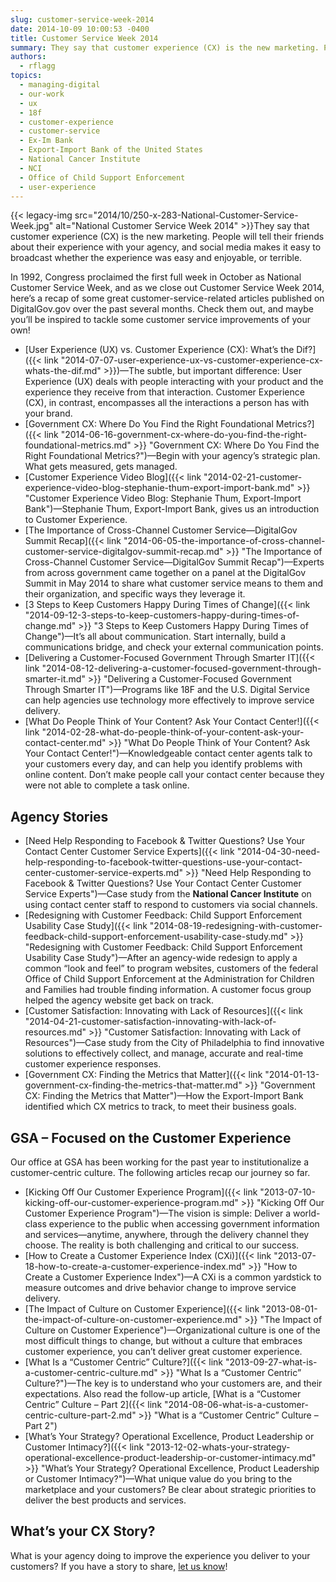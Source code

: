 ```yaml
---
slug: customer-service-week-2014
date: 2014-10-09 10:00:53 -0400
title: Customer Service Week 2014
summary: They say that customer experience (CX) is the new marketing. People will tell their friends about their experience with your agency, and social media makes it easy to broadcast whether the experience was easy and enjoyable, or terrible. In 1992, Congress proclaimed the first full week in
authors:
  - rflagg
topics:
  - managing-digital
  - our-work
  - ux
  - 18f
  - customer-experience
  - customer-service
  - Ex-Im Bank
  - Export-Import Bank of the United States
  - National Cancer Institute
  - NCI
  - Office of Child Support Enforcement
  - user-experience
---
```


{{< legacy-img src="2014/10/250-x-283-National-Customer-Service-Week.jpg" alt="National Customer Service Week 2014" >}}They say that customer experience (CX) is the new marketing. People will tell their friends about their experience with your agency, and social media makes it easy to broadcast whether the experience was easy and enjoyable, or terrible.

In 1992, Congress proclaimed the first full week in October as National Customer Service Week, and as we close out Customer Service Week 2014, here’s a recap of some great customer-service-related articles published on DigitalGov.gov over the past several months. Check them out, and maybe you&#8217;ll be inspired to tackle some customer service improvements of your own!

  * [User Experience (UX) vs. Customer Experience (CX): What’s the Dif?]({{< link "2014-07-07-user-experience-ux-vs-customer-experience-cx-whats-the-dif.md" >}})—The subtle, but important difference: User Experience (UX) deals with people interacting with your product and the experience they receive from that interaction. Customer Experience (CX), in contrast, encompasses all the interactions a person has with your brand.
  * [Government CX: Where Do You Find the Right Foundational Metrics?]({{< link "2014-06-16-government-cx-where-do-you-find-the-right-foundational-metrics.md" >}} "Government CX:  Where Do You Find the Right Foundational Metrics?")—Begin with your agency’s strategic plan. What gets measured, gets managed.
  * [Customer Experience Video Blog]({{< link "2014-02-21-customer-experience-video-blog-stephanie-thum-export-import-bank.md" >}} "Customer Experience Video Blog: Stephanie Thum, Export-Import Bank")—Stephanie Thum, Export-Import Bank, gives us an introduction to Customer Experience.
  * [The Importance of Cross-Channel Customer Service—DigitalGov Summit Recap]({{< link "2014-06-05-the-importance-of-cross-channel-customer-service-digitalgov-summit-recap.md" >}} "The Importance of Cross-Channel Customer Service—DigitalGov Summit Recap")—Experts from across government came together on a panel at the DigitalGov Summit in May 2014 to share what customer service means to them and their organization, and specific ways they leverage it.
  * [3 Steps to Keep Customers Happy During Times of Change]({{< link "2014-09-12-3-steps-to-keep-customers-happy-during-times-of-change.md" >}} "3 Steps to Keep Customers Happy During Times of Change")—It’s all about communication. Start internally, build a communications bridge, and check your external communication points.
  * [Delivering a Customer-Focused Government Through Smarter IT]({{< link "2014-08-12-delivering-a-customer-focused-government-through-smarter-it.md" >}} "Delivering a Customer-Focused Government Through Smarter IT")—Programs like 18F and the U.S. Digital Service can help agencies use technology more effectively to improve service delivery.
  * [What Do People Think of Your Content? Ask Your Contact Center!]({{< link "2014-02-28-what-do-people-think-of-your-content-ask-your-contact-center.md" >}} "What Do People Think of Your Content? Ask Your Contact Center!")—Knowledgeable contact center agents talk to your customers every day, and can help you identify problems with online content. Don’t make people call your contact center because they were not able to complete a task online.

## Agency Stories

  * [Need Help Responding to Facebook & Twitter Questions? Use Your Contact Center Customer Service Experts]({{< link "2014-04-30-need-help-responding-to-facebook-twitter-questions-use-your-contact-center-customer-service-experts.md" >}} "Need Help Responding to Facebook & Twitter Questions? Use Your Contact Center Customer Service Experts")—Case study from the **National Cancer Institute** on using contact center staff to respond to customers via social channels.
  * [Redesigning with Customer Feedback: Child Support Enforcement Usability Case Study]({{< link "2014-08-19-redesigning-with-customer-feedback-child-support-enforcement-usability-case-study.md" >}} "Redesigning with Customer Feedback: Child Support Enforcement Usability Case Study")—After an agency-wide redesign to apply a common “look and feel” to program websites, customers of the federal Office of Child Support Enforcement at the Administration for Children and Families had trouble finding information. A customer focus group helped the agency website get back on track.
  * [Customer Satisfaction: Innovating with Lack of Resources]({{< link "2014-04-21-customer-satisfaction-innovating-with-lack-of-resources.md" >}} "Customer Satisfaction: Innovating with Lack of Resources")—Case study from the City of Philadelphia to find innovative solutions to effectively collect, and manage, accurate and real-time customer experience responses.
  * [Government CX: Finding the Metrics that Matter]({{< link "2014-01-13-government-cx-finding-the-metrics-that-matter.md" >}} "Government CX: Finding the Metrics that Matter")—How the Export-Import Bank identified which CX metrics to track, to meet their business goals.

## GSA – Focused on the Customer Experience

Our office at GSA has been working for the past year to institutionalize a customer-centric culture. The following articles recap our journey so far.

  * [Kicking Off Our Customer Experience Program]({{< link "2013-07-10-kicking-off-our-customer-experience-program.md" >}} "Kicking Off Our Customer Experience Program")—The vision is simple: Deliver a world-class experience to the public when accessing government information and services—anytime, anywhere, through the delivery channel they choose. The reality is both challenging and critical to our success.
  * [How to Create a Customer Experience Index (CXi)]({{< link "2013-07-18-how-to-create-a-customer-experience-index.md" >}} "How to Create a Customer Experience Index")—A CXi is a common yardstick to measure outcomes and drive behavior change to improve service delivery.
  * [The Impact of Culture on Customer Experience]({{< link "2013-08-01-the-impact-of-culture-on-customer-experience.md" >}} "The Impact of Culture on Customer Experience")—Organizational culture is one of the most difficult things to change, but without a culture that embraces customer experience, you can’t deliver great customer experience.
  * [What Is a “Customer Centric” Culture?]({{< link "2013-09-27-what-is-a-customer-centric-culture.md" >}} "What Is a “Customer Centric” Culture?")—The key is to understand who your customers are, and their expectations. Also read the follow-up article, [What is a “Customer Centric” Culture – Part 2]({{< link "2014-08-06-what-is-a-customer-centric-culture-part-2.md" >}} "What is a “Customer Centric” Culture – Part 2")
  * [What’s Your Strategy? Operational Excellence, Product Leadership or Customer Intimacy?]({{< link "2013-12-02-whats-your-strategy-operational-excellence-product-leadership-or-customer-intimacy.md" >}} "What’s Your Strategy? Operational Excellence, Product Leadership or Customer Intimacy?")—What unique value do you bring to the marketplace and your customers? Be clear about strategic priorities to deliver the best products and services.

## What’s your CX Story?

What is your agency doing to improve the experience you deliver to your customers? If you have a story to share, [let us know](mailto:digitalgov@gsa.gov)!
